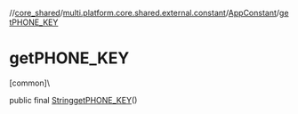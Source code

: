 //[core_shared](../../../index.md)/[multi.platform.core.shared.external.constant](../index.md)/[AppConstant](index.md)/[getPHONE_KEY](get-p-h-o-n-e_-k-e-y.md)

# getPHONE_KEY

[common]\

public final [String](https://developer.android.com/reference/kotlin/java/lang/String.html)[getPHONE_KEY](get-p-h-o-n-e_-k-e-y.md)()

